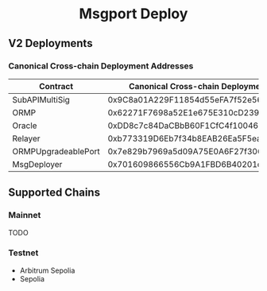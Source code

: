 # <h1 align="center"> Msgport Deploy </h1>

## V2 Deployments
### Canonical Cross-chain Deployment Addresses
|  Contract              |  Canonical Cross-chain Deployment Address  |
|------------------------|--------------------------------------------|
| SubAPIMultiSig         | 0x9C8a01A229F11854d55eFA7f52e56Df6cC9E8c09 |
| ORMP                   | 0x62271F7698a52E1e675E310cD239F5A46fcE2443 |
| Oracle                 | 0xDD8c7c84DaCBbB60F1CfC4f10046245da1E0f33D |
| Relayer                | 0xb773319D6Eb7f34b8EAB26Ea5F5ea694E7EF6362 |
| ORMPUpgradeablePort    | 0x7e829b7969a5d09A75E0A6F27f306b8C89641C9d |
| MsgDeployer            | 0x701609866556Cb9A1FBD6B40201cD5899c9D2d56 |

## Supported Chains
### Mainnet
TODO

### Testnet
- Arbitrum Sepolia
- Sepolia

